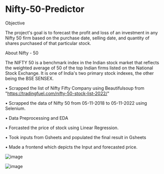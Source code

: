 # Nifty-50-Predictor

Objective 

The project's goal is to forecast the profit and loss of an investment in any Nifty 50 firm based on the purchase date, selling date, and quantity of shares purchased of that particular stock.


About Nifty - 50 

The NIFTY 50 is a benchmark index in the Indian stock market that reflects the weighted average of 50 of the top Indian firms listed on the National Stock Exchange. It is one of India's two primary stock indexes, the other being the BSE SENSEX.


• Scrapped the list of Nifty Fifty Company using Beautifulsoup from "https://tradingfuel.com/nifty-50-stock-list-2022/"

• Scrapped the data of Nifty 50 from 05-11-2018 to 05-11-2022 using Selenium.

• Data Preprocessing and EDA 

• Forcasted the price of stock using Linear Regression.

• Took inputs from Gsheets and populated the final result in Gsheets

• Made a frontend which depicts the Input and forecasted price. 

![image](https://user-images.githubusercontent.com/109148401/203842195-c3a2d32c-d46a-41ac-a26a-06c61fe11965.png)

![image](https://user-images.githubusercontent.com/109148401/203842285-4438563b-5410-45ed-a425-d1263a1cb170.png)
